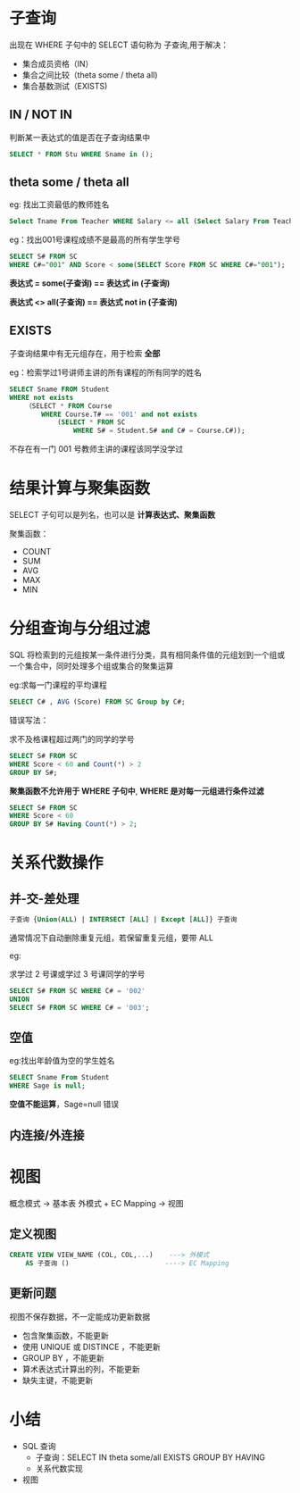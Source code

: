 # 子查询

出现在 WHERE 子句中的 SELECT 语句称为 子查询,用于解决：

* 集合成员资格（IN）
* 集合之间比较（theta some / theta all)
* 集合基数测试（EXISTS)

## IN / NOT IN

判断某一表达式的值是否在子查询结果中

```sql
SELECT * FROM Stu WHERE Sname in ();
```


## theta some / theta all

eg: 找出工资最低的教师姓名

```sql
Select Tname From Teacher WHERE Salary <= all (Select Salary From Teacher);
```

eg：找出001号课程成绩不是最高的所有学生学号

```sql
SELECT S# FROM SC
WHERE C#="001" AND Score < some(SELECT Score FROM SC WHERE C#="001");
```

**表达式 = some(子查询)  ==   表达式 in (子查询)**

**表达式 <> all(子查询) ==  表达式 not in (子查询)**

## EXISTS

子查询结果中有无元组存在，用于检索 **全部**

eg：检索学过1号讲师主讲的所有课程的所有同学的姓名

```sql
SELECT Sname FROM Student
WHERE not exists
    （SELECT * FROM Course
        WHERE Course.T# == '001' and not exists
            (SELECT * FROM SC
                WHERE S# = Student.S# and C# = Course.C#));
```
不存在有一门 001 号教师主讲的课程该同学没学过

# 结果计算与聚集函数

SELECT 子句可以是列名，也可以是 **计算表达式、聚集函数**

聚集函数：

* COUNT
* SUM
* AVG
* MAX
* MIN

# 分组查询与分组过滤

SQL 将检索到的元组按某一条件进行分类，具有相同条件值的元组划到一个组或一个集合中，同时处理多个组或集合的聚集运算

eg:求每一门课程的平均课程

```sql
SELECT C# , AVG (Score) FROM SC Group by C#;
```

错误写法：

求不及格课程超过两门的同学的学号

```sql
SELECT S# FROM SC
WHERE Score < 60 and Count(*) > 2
GROUP BY S#;
```

**聚集函数不允许用于 WHERE 子句中**, **WHERE 是对每一元组进行条件过滤**

```sql
SELECT S# FROM SC
WHERE Score < 60
GROUP BY S# Having Count(*) > 2;
```

# 关系代数操作

## 并-交-差处理

```SQL
子查询 {Union(ALL) | INTERSECT [ALL] | Except [ALL]} 子查询
```

通常情况下自动删除重复元组，若保留重复元组，要带 ALL

eg:

求学过 2 号课或学过 3 号课同学的学号

```sql
SELECT S# FROM SC WHERE C# = '002'
UNION
SELECT S# FROM SC WHERE C# = '003';
```

## 空值

eg:找出年龄值为空的学生姓名

```sql
SELECT Sname From Student
WHERE Sage is null;
```

**空值不能运算**，Sage=null 错误

## 内连接/外连接


# 视图

概念模式 -> 基本表
外模式 + EC Mapping -> 视图

## 定义视图

```sql
CREATE VIEW VIEW_NAME (COL, COL,...)    ---> 外模式
    AS 子查询 ()                        ----> EC Mapping
```

## 更新问题

视图不保存数据，不一定能成功更新数据

* 包含聚集函数，不能更新
* 使用 UNIQUE 或 DISTINCE ，不能更新
* GROUP BY ，不能更新
* 算术表达式计算出的列，不能更新
* 缺失主键，不能更新


# 小结

* SQL 查询
  * 子查询：SELECT IN theta some/all EXISTS GROUP BY HAVING
  * 关系代数实现
* 视图
